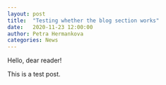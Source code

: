 ```yaml
---
layout: post
title:  "Testing whether the blog section works"
date:   2020-11-23 12:00:00
author: Petra Hermankova
categories: News
---
```


Hello, dear reader!

This is a test post.


